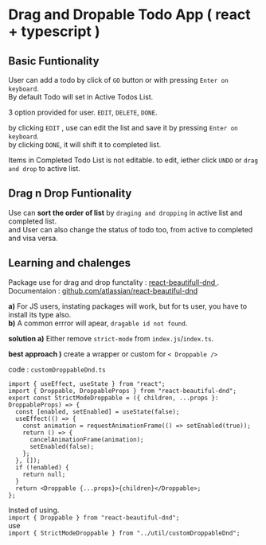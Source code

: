 # Drag and Dropable Todo App ( react + typescript )

## Basic Funtionality
User can add a todo by click of `GO` button or with pressing `Enter on keyboard`.\
By default Todo will set in Active Todos List.

3 option provided for user. `EDIT`, `DELETE`, `DONE`.

by clicking `EDIT` , use can edit the list and save it by pressing `Enter on keyboard`.\
by clicking `DONE`, it will shift it to completed list.

Items in Completed Todo List is not editable. to edit, iether click `UNDO` or `drag and drop` to active list.

## Drag n Drop Funtionality

Use can **sort the order of list** by `draging and dropping`  in active list and completed list.\
and User can also change the status of todo too, from active to completed and visa versa.

## Learning and chalenges

Package use for drag and drop functality : <a href="https://www.npmjs.com/package/react-beautiful-dnd">react-beautifull-dnd </a> .\
Documentaion : <a href="https://github.com/atlassian/react-beautiful-dnd">github.com/atlassian/react-beautiful-dnd</a>

**a)** For JS users, instating packages will work, but for ts user, you have to install its type also.\
**b)** A common errror will apear, `dragable id not found`.

**solution a)** Either remove `strict-mode` from `index.js`/`index.ts`.

**best approach )** create a wrapper or custom for `< Droppable />`

code : `customDroppableDnd.ts`
```
import { useEffect, useState } from "react";
import { Droppable, DroppableProps } from "react-beautiful-dnd";
export const StrictModeDroppable = ({ children, ...props }: DroppableProps) => {
  const [enabled, setEnabled] = useState(false);
  useEffect(() => {
    const animation = requestAnimationFrame(() => setEnabled(true));
    return () => {
      cancelAnimationFrame(animation);
      setEnabled(false);
    };
  }, []);
  if (!enabled) {
    return null;
  }
  return <Droppable {...props}>{children}</Droppable>;
};
```

Insted of using.\
```import { Droppable } from "react-beautiful-dnd";```\
use\
```import { StrictModeDroppable } from "../util/customDroppableDnd";```

